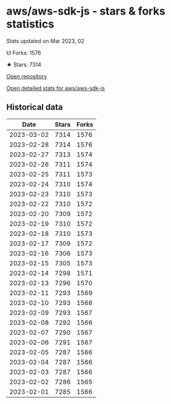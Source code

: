 # aws/aws-sdk-js - stars & forks statistics

Stats updated on Mar 2023, 02

☋ Forks: 1576

★ Stars: 7314

[Open repository](https://github.com/aws/aws-sdk-js)

[Open detailed stats for aws/aws-sdk-js](https://reviewgithub.com/rep/aws/aws-sdk-js)

## Historical data
| Date | Stars | Forks |
|------|-------|-------|
| 2023-03-02 | 7314 | 1576 | 
| 2023-02-28 | 7314 | 1576 | 
| 2023-02-27 | 7313 | 1574 | 
| 2023-02-26 | 7311 | 1574 | 
| 2023-02-25 | 7311 | 1573 | 
| 2023-02-24 | 7310 | 1574 | 
| 2023-02-23 | 7310 | 1573 | 
| 2023-02-22 | 7310 | 1572 | 
| 2023-02-20 | 7309 | 1572 | 
| 2023-02-19 | 7310 | 1572 | 
| 2023-02-18 | 7310 | 1573 | 
| 2023-02-17 | 7309 | 1572 | 
| 2023-02-16 | 7306 | 1573 | 
| 2023-02-15 | 7305 | 1573 | 
| 2023-02-14 | 7298 | 1571 | 
| 2023-02-13 | 7296 | 1570 | 
| 2023-02-11 | 7293 | 1569 | 
| 2023-02-10 | 7293 | 1568 | 
| 2023-02-09 | 7293 | 1567 | 
| 2023-02-08 | 7292 | 1566 | 
| 2023-02-07 | 7290 | 1567 | 
| 2023-02-06 | 7291 | 1567 | 
| 2023-02-05 | 7287 | 1566 | 
| 2023-02-04 | 7287 | 1566 | 
| 2023-02-03 | 7287 | 1566 | 
| 2023-02-02 | 7286 | 1565 | 
| 2023-02-01 | 7285 | 1566 | 

